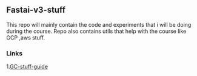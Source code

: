 ## Fastai-v3-stuff


This repo will mainly contain the code and experiments that i will be doing during the course. Repo also contains utils that help with the course like GCP ,aws stuff.
### Links
1.[GC-stuff-guide](./GC-stuff)
